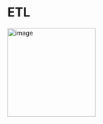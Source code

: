 # ETL

<img width="200" height="200" alt="image" src="https://github.com/user-attachments/assets/8ca47a75-0b93-45e8-8601-2682f97861d6" />
